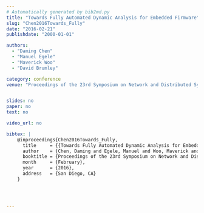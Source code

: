 ```yaml
---
# Automatically generated by bib2md.py
title: "Towards Fully Automated Dynamic Analysis for Embedded Firmware"
slug: "Chen2016Towards_Fully"
date: "2016-02-21"
publishdate: "2000-01-01"

authors:
  - "Daming Chen"
  - "Manuel Egele"
  - "Maverick Woo"
  - "David Brumley"

category: conference
venue: "Proceedings of the 23rd Symposium on Network and Distributed System Security"


slides: no
paper: no
text: no

video_url: no

bibtex: |
    @inproceedings{Chen2016Towards_Fully,
      title     = {{Towards Fully Automated Dynamic Analysis for Embedded Firmware}},
      author    = {Chen, Daming and Egele, Manuel and Woo, Maverick and Brumley, David},
      booktitle = {Proceedings of the 23rd Symposium on Network and Distributed System Security},
      month     = {February},
      year      = {2016},
      address   = {San Diego, CA}
    }




---
```


